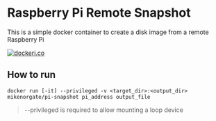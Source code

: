 # Raspberry Pi Remote Snapshot

This is a simple docker container to create a disk image from a remote Raspberry Pi

[![dockeri.co](https://dockeri.co/image/mikenorgate/pi-snapshot)](https://hub.docker.com/r/mikenorgate/pi-snapshot)

## How to run

```
docker run [-it] --privileged -v <target_dir>:<output_dir> mikenorgate/pi-snapshot pi_address output_file
```

> --privileged is required to allow mounting a loop device